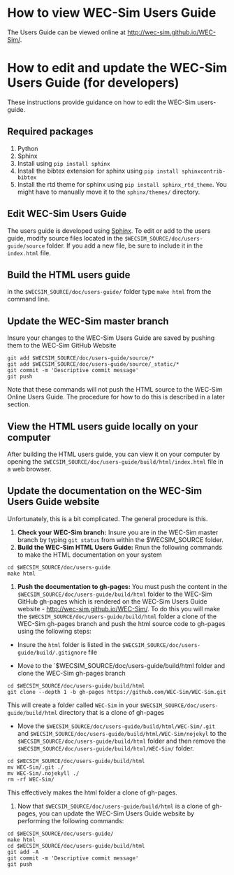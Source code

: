 # How to view WEC-Sim Users Guide
The Users Guide can be viewed online at http://wec-sim.github.io/WEC-Sim/.

# How to edit and update the WEC-Sim Users Guide (for developers)
These instructions provide guidance on how to edit the WEC-Sim users-guide.

## Required packages
1. Python
1. Sphinx
  1. Install using ``pip install sphinx``
  1. Install the bibtex extension for sphinx using ``pip install sphinxcontrib-bibtex``
  1. Install the rtd theme for sphinx using ``pip install sphinx_rtd_theme``. You might have to manually move it to the ``sphinx/themes/`` directory.

## Edit WEC-Sim Users Guide
The users guide is developed using [Sphinx](http://sphinx-doc.org/). To edit or add to the users guide, modify source files located in the ``$WECSIM_SOURCE/doc/users-guide/source`` folder. If you add a new file, be sure to include it in the ``index.html`` file.

## Build the HTML users guide
in the ``$WECSIM_SOURCE/doc/users-guide/`` folder type ``make html`` from the command line.

## Update the WEC-Sim master branch
Insure your changes to the WEC-Sim Users Guide are saved by pushing them to the WEC-Sim GitHub Website
```
git add $WECSIM_SOURCE/doc/users-guide/source/*
git add $WECSIM_SOURCE/doc/users-guide/source/_static/*
git commit -m 'Descriptive commit message'
git push
```

Note that these commands will not push the HTML source to the WEC-Sim Online Users Guide. The procedure for how to do this is described in a later section.



## View the HTML users guide locally on your computer
After building the HTML users guide, you can view it on your computer by opening the ``$WECSIM_SOURCE/doc/users-guide/build/html/index.html`` file in a web browser.

## Update the documentation on the WEC-Sim Users Guide website
Unfortunately, this is a bit complicated. The general procedure is this.
1. **Check your WEC-Sim branch:** Insure you are in the WEC-Sim master branch by typing ``git status`` from within the $WECSIM_SOURCE folder.
1. **Build the WEC-Sim HTML Users Guide:** Rnun the following commands to make the HTML documentation on your system
```
cd $WECSIM_SOURCE/doc/users-guide
make html
```
1. **Push the documentation to gh-pages:** You must push the content in the  ``$WECSIM_SOURCE/doc/users-guide/build/html`` folder to the WEC-Sim GitHub gh-pages which is rendered on the WEC-Sim Users Guide website - http://wec-sim.github.io/WEC-Sim/. To do this you will make the ``$WECSIM_SOURCE/doc/users-guide/build/html`` folder a clone of the WEC-Sim gh-pages branch and push the html source code to gh-pages using the following steps:
  * Insure the `html` folder is listed in the `$WECSIM_SOURCE/doc/users-guide/build/.gitignore` file

  * Move to the `$WECSIM_SOURCE/doc/users-guide/build/html folder and clone the WEC-Sim gh-pages branch
  ```
  cd $WECSIM_SOURCE/doc/users-guide/build/html
  git clone --depth 1 -b gh-pages https://github.com/WEC-Sim/WEC-Sim.git
  ```
  This will create a folder called `WEC-Sim` in your `$WECSIM_SOURCE/doc/users-guide/build/html` directory that is a clone of gh-pages

  * Move the `$WECSIM_SOURCE/doc/users-guide/build/html/WEC-Sim/.git` and `$WECSIM_SOURCE/doc/users-guide/build/html/WEC-Sim/nojekyl` to the `$WECSIM_SOURCE/doc/users-guide/build/html` folder and then remove the `$WECSIM_SOURCE/doc/users-guide/build/html/WEC-Sim/` folder.
  ```
  cd $WECSIM_SOURCE/doc/users-guide/build/html
  mv WEC-Sim/.git ./
  mv WEC-Sim/.nojekyll ./
  rm -rf WEC-Sim/
  ```

  This effectively makes the html folder a clone of gh-pages.

1. Now that `$WECSIM_SOURCE/doc/users-guide/build/html` is a clone of gh-pages, you can update the WEC-Sim Users Guide website by performing the following commands:
```
cd $WECSIM_SOURCE/doc/users-guide/
make html
cd $WECSIM_SOURCE/doc/users-guide/build/html
git add -A
git commit -m 'Descriptive commit message'
git push
```
